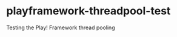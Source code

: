 playframework-threadpool-test
=============================

Testing the Play! Framework thread pooling
